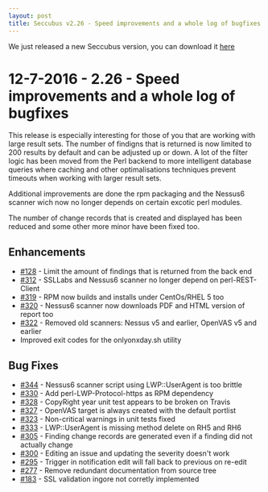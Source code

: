 ```yaml
---
layout: post
title: Seccubus v2.26 - Speed improvements and a whole log of bugfixes
---
```


We just released a new Seccubus version, you can download it [here](https://github.com/schubergphilis/Seccubus_v2/releases)

12-7-2016 - 2.26 - Speed improvements and a whole log of bugfixes
=================================================================
This release is especially interesting for those of you that are working with large result sets.
The number of findigns that is returned is now limited to 200 results by default and can be adjusted
up or down.
A lot of the filter logic has been moved from the Perl backend to more intelligent database queries 
where caching and other optimalisations techniques prevent timeouts when working with larger result
sets.

Additional improvements are done the rpm packaging and the Nessus6 scanner wich now no longer depends
on certain excotic perl modules.

The number of change records that is created and displayed has been reduced and some other more minor 
have been fixed too.


Enhancements
------------
* [#128](https://github.com/schubergphilis/Seccubus_v2/issues/128) - Limit the amount of findings that is returned from the back end 
* [#312](https://github.com/schubergphilis/Seccubus_v2/issues/312) - SSLLabs and Nessus6 scanner no longer depend on perl-REST-Client
* [#319](https://github.com/schubergphilis/Seccubus_v2/issues/319) - RPM now builds and installs under CentOs/RHEL 5 too
* [#320](https://github.com/schubergphilis/Seccubus_v2/issues/320) - Nessus6 scanner now downloads PDF and HTML version of report too
* [#322](https://github.com/schubergphilis/Seccubus_v2/issues/322) - Removed old scanners: Nessus v5 and earlier, OpenVAS v5 and earlier
* Improved exit codes for the onlyonxday.sh utility

Bug Fixes
---------
* [#344](https://github.com/schubergphilis/Seccubus_v2/issues/344) - Nessus6 scanner script using LWP::UserAgent is too brittle
* [#330](https://github.com/schubergphilis/Seccubus_v2/issues/330) - Add perl-LWP-Protocol-https as RPM dependency
* [#328](https://github.com/schubergphilis/Seccubus_v2/issues/328) - CopyRight year unit test appears to be broken on Travis
* [#327](https://github.com/schubergphilis/Seccubus_v2/issues/327) - OpenVAS target is always created with the default portlist
* [#323](https://github.com/schubergphilis/Seccubus_v2/issues/323) - Non-critical warnings in unit tests fixed
* [#333](https://github.com/schubergphilis/Seccubus_v2/issues/333) - LWP::UserAgent is missing method delete on RH5 and RH6
* [#305](https://github.com/schubergphilis/Seccubus_v2/issues/305) - Finding change records are generated even if a finding did not actually change
* [#300](https://github.com/schubergphilis/Seccubus_v2/issues/300) - Editing an issue and updating the severity doesn't work
* [#295](https://github.com/schubergphilis/Seccubus_v2/issues/295) - Trigger in notification edit will fall back to previous on re-edit
* [#277](https://github.com/schubergphilis/Seccubus_v2/issues/277) - Remove redundant documentation from source tree
* [#183](https://github.com/schubergphilis/Seccubus_v2/issues/183) - SSL validation ingore not corretly implemented

